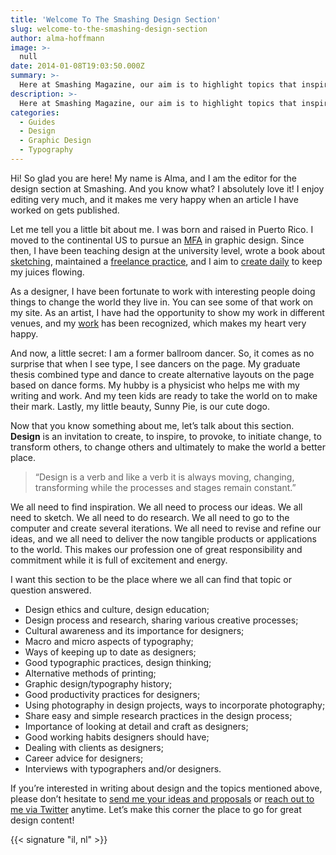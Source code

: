 ```yaml
---
title: 'Welcome To The Smashing Design Section'
slug: welcome-to-the-smashing-design-section
author: alma-hoffmann
image: >-
  null
date: 2014-01-08T19:03:50.000Z
summary: >-
  Here at Smashing Magazine, our aim is to highlight topics that inspire, challenge, and motivate us to do more and do it better. The design-related content is dedicated to our cherished community of designers (developers and others are welcome too, of course!) who want to help each other as well as learn from each other. There is oh so much to learn and so much out there that it is sometimes overwhelming to know where to look, so please do [browse through the articles](https://www.smashingmagazine.com/articles/) to find the answer to your questions, and if you don’t, then please get in touch us and let’s work on an article together!
description: >-
  Here at Smashing Magazine, our aim is to highlight topics that inspire, challenge, and motivate us to do more and do it better. The design-related content that is published in the Design category of the magazine is dedicated to our cherished community of designers (developers and other are welcome too, of course!) who want to help each other as well as learn from each other.
categories:
  - Guides
  - Design
  - Graphic Design
  - Typography
---
```


Hi! So glad you are here! My name is Alma, and I am the editor for the design section at Smashing. And you know what? I absolutely love it! I enjoy editing very much, and it makes me very happy when an article I have worked on gets published.  

Let me tell you a little bit about me. I was born and raised in Puerto Rico. I moved to the continental US to pursue an [MFA](https://www.design.iastate.edu/graphic-design/) in graphic design. Since then, I have been teaching design at the university level, wrote a book about [sketching](https://www.amazon.com/Sketching-Design-Thinking-Alma-Hoffmann-dp-1138579416/dp/1138579416/ref=mt_other?_encoding=UTF8&me=&qid=1656095541), maintained a [freelance practice](https://www.almahoffmann.com/), and I aim to [create daily](https://www.instagram.com/almahoffmann/) to keep my juices flowing.  

As a designer, I have been fortunate to work with interesting people doing things to change the world they live in. You can see some of that work on my site. As an artist, I have had the opportunity to show my work in different venues, and my [work](https://cqjournal.com/gallery/66/hoffmann-alma-83217) has been recognized, which makes my heart very happy.  

And now, a little secret: I am a former ballroom dancer. So, it comes as no surprise that when I see type, I see dancers on the page. My graduate thesis combined type and dance to create alternative layouts on the page based on dance forms. My hubby is a physicist who helps me with my writing and work. And my teen kids are ready to take the world on to make their mark. Lastly, my little beauty, Sunny Pie, is our cute dogo. 

Now that you know something about me, let’s talk about this section. **Design** is an invitation to create, to inspire, to provoke, to initiate change, to transform others, to change others and ultimately to make the world a better place.

<blockquote>“Design is a verb and like a verb it is always moving, changing, transforming while the processes and stages remain constant.”</blockquote>

We all need to find inspiration. We all need to process our ideas. We all need to sketch. We all need to do research. We all need to go to the computer and create several iterations. We all need to revise and refine our ideas, and we all need to deliver the now tangible products or applications to the world. This makes our profession one of great responsibility and commitment while it is full of excitement and energy.

I want this section to be the place where we all can find that topic or question answered.

- Design ethics and culture, design education;
- Design process and research, sharing various creative processes;
- Cultural awareness and its importance for designers;
- Macro and micro aspects of typography;
- Ways of keeping up to date as designers;
- Good typographic practices, design thinking;
- Alternative methods of printing;
- Graphic design/typography history;
- Good productivity practices for designers;
- Using photography in design projects, ways to incorporate photography;
- Share easy and simple research practices in the design process;
- Importance of looking at detail and craft as designers;
- Good working habits designers should have;
- Dealing with clients as designers;
- Career advice for designers;
- Interviews with typographers and/or designers.
 
If you’re interested in writing about design and the topics mentioned above, please don’t hesitate to <a href="mailto:&#097;&#108;&#109;&#097;&#046;&#104;&#111;&#102;&#102;&#109;&#097;&#110;&#110;&#064;&#115;&#109;&#097;&#115;&#104;&#105;&#110;&#103;&#109;&#097;&#103;&#097;&#122;&#105;&#110;&#101;&#046;&#099;&#111;&#109;">send me your ideas and proposals</a> or [reach out to me via Twitter](https://twitter.com/almahoffmann) anytime. Let’s make this corner the place to go for great design content!

{{< signature "il, nl" >}}
